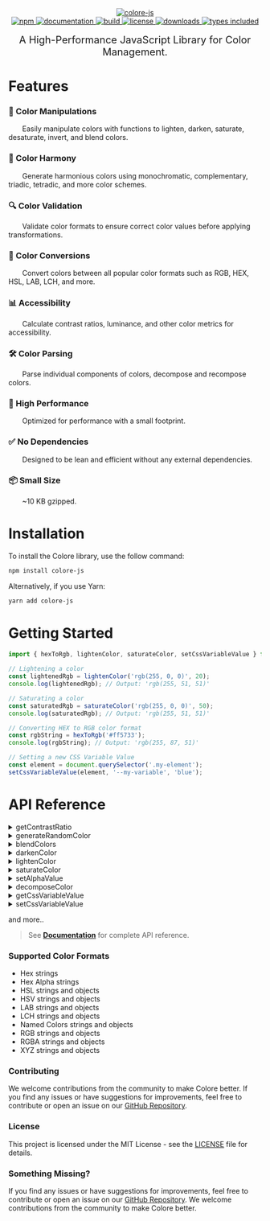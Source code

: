 <div align="center">
  <a href="https://colore.mallikcheripally.com/">
    <picture>
      <source srcset="https://raw.githubusercontent.com/mallikcheripally/colore-js/main/assets/images/github-poster-dark-theme.png" media="(prefers-color-scheme: dark)">
      <img src="https://raw.githubusercontent.com/mallikcheripally/colore-js/main/assets/images/github-poster.png" alt="colore-js">
    </picture>
  </a>
</div>

<div align="center">
  <a href="https://www.npmjs.com/package/colore-js">
    <img alt="npm" src="https://img.shields.io/npm/v/colore-js.svg" />
  </a>
    <a href="https://colore.mallikcheripally.com">
    <img alt="documentation" src="https://img.shields.io/badge/Visit-Documentation-js.svg" />
  </a>
  <a href="https://github.com/mallikcheripally/colore-js/actions">
    <img alt="build" src="https://img.shields.io/github/actions/workflow/status/mallikcheripally/colore-js/ci.yml" />
  </a>
  <a href="https://github.com/mallikcheripally/colore-js/blob/main/LICENSE">
    <img alt="license" src="https://img.shields.io/npm/l/colore-js.svg" />
  </a>
  <a href="https://www.npmjs.com/package/colore-js">
    <img alt="downloads" src="https://img.shields.io/npm/dm/colore-js.svg" />
  </a>
  <a href="https://codecov.io/gh/mallikcheripally/colore">
    <img alt="types included" src="https://codecov.io/gh/mallikcheripally/colore/branch/main/graph/badge.svg" />
  </a>
</div>
 <br />

<div align="center" style="font-size: 20px">
A High-Performance JavaScript Library for Color Management.
</div>

# Features

### 🔄 Color Manipulations
<p>&nbsp;&nbsp;&nbsp;&nbsp;&nbsp;&nbsp; Easily manipulate colors with functions to lighten, darken, saturate, desaturate, invert, and blend colors.</p>

### 🌈 Color Harmony
<p>&nbsp;&nbsp;&nbsp;&nbsp;&nbsp;&nbsp; Generate harmonious colors using monochromatic, complementary, triadic, tetradic, and more color schemes.</p>

### 🔍 Color Validation
<p>&nbsp;&nbsp;&nbsp;&nbsp;&nbsp;&nbsp; Validate color formats to ensure correct color values before applying transformations.</p>

### 🎨 Color Conversions
<p>&nbsp;&nbsp;&nbsp;&nbsp;&nbsp;&nbsp; Convert colors between all popular color formats such as RGB, HEX, HSL, LAB, LCH, and more.</p>

### 📊 Accessibility
<p>&nbsp;&nbsp;&nbsp;&nbsp;&nbsp;&nbsp; Calculate contrast ratios, luminance, and other color metrics for accessibility.</p>

### 🛠 Color Parsing
<p>&nbsp;&nbsp;&nbsp;&nbsp;&nbsp;&nbsp; Parse individual components of colors, decompose and recompose colors.</p>

### 🚀 High Performance
<p>&nbsp;&nbsp;&nbsp;&nbsp;&nbsp;&nbsp; Optimized for performance with a small footprint.</p>

### ✅ No Dependencies
<p>&nbsp;&nbsp;&nbsp;&nbsp;&nbsp;&nbsp; Designed to be lean and efficient without any external dependencies.</p>

### 📦 Small Size
<p>&nbsp;&nbsp;&nbsp;&nbsp;&nbsp;&nbsp; ~10 KB gzipped.</p>


# Installation

To install the Colore library, use the follow command:

```bash
npm install colore-js
```

Alternatively, if you use Yarn:

```bash
yarn add colore-js
```

# Getting Started

```javascript
import { hexToRgb, lightenColor, saturateColor, setCssVariableValue } from 'colore-js';

// Lightening a color
const lightenedRgb = lightenColor('rgb(255, 0, 0)', 20);
console.log(lightenedRgb); // Output: 'rgb(255, 51, 51)'

// Saturating a color
const saturatedRgb = saturateColor('rgb(255, 0, 0)', 50);
console.log(saturatedRgb); // Output: 'rgb(255, 51, 51)'

// Converting HEX to RGB color format
const rgbString = hexToRgb('#ff5733');
console.log(rgbString); // Output: 'rgb(255, 87, 51)'

// Setting a new CSS Variable Value
const element = document.querySelector('.my-element');
setCssVariableValue(element, '--my-variable', 'blue');

```


# API Reference

<details>
<summary>getContrastRatio</summary>

```javascript
import { getContrastRatio } from 'colore-js';

// Example with hex colors
const result = getContrastRatio('#ffffff', '#000000');
console.log(result);
// Output: { ratio: 21, ratioString: "21.00:1", isAccessible: true, level: 'AAA' }
```
</details>

<details>
<summary>generateRandomColor</summary>

```javascript
import { generateRandomColor, ColorFormats } from 'colore-js';

const randomHexColor = generateRandomColor(ColorFormats.HEX);
console.log(randomHexColor); // Output: "#a1b2c3" (example)
```
</details>

<details>
<summary>blendColors</summary>

```javascript
import { blendColors, BlendingModes } from 'colore-js';

const blendedNormal = blendColors('rgb(255, 0, 0)', 'rgb(0, 0, 255)', BlendingModes.NORMAL, 0.5);
console.log(blendedNormal); // Output: 'rgb(128, 0, 128)'
```
</details>

<details>
<summary>darkenColor</summary>

```javascript
import { darkenColor } from 'colore-js';

const darkened = darkenColor('#ff0000', 20);
console.log(darkened); // Output: '#cc0000'
```
</details>

<details>
<summary>lightenColor</summary>

```javascript
import { lightenColor } from 'colore-js';

const lightened = lightenColor('#ff0000', 20);
console.log(lightened); // Output: '#ff6666'
```
</details>

<details>
<summary>saturateColor</summary>

```javascript
import { saturateColor } from 'colore-js';

const saturated = saturateColor('#ff0000', 50);
console.log(saturated); // Output: '#ff3333'
```
</details>

<details>
<summary>setAlphaValue</summary>

```javascript
import { setAlphaValue } from 'colore-js';

const rgbaColorFromRgb = setAlphaValue('rgb(255, 0, 0)', 0.5);
console.log(rgbaColorFromRgb); // Output: 'rgba(255, 0, 0, 0.5)'
```
</details>

<details>
<summary>decomposeColor</summary>

```javascript
import { decomposeColor } from 'colore-js';

const decomposedRgb = decomposeColor('rgb(255, 0, 0)');
console.log(decomposedRgb); // Output: { r: 255, g: 0, b: 0 }
```
</details>

<details>
<summary>getCssVariableValue</summary>

```javascript
import { getCssVariableValue } from 'colore-js';

const element = document.querySelector('.my-element');
const variableValue = getCssVariableValue(element, '--my-variable');
console.log(variableValue); // Output: 'your-css-variable-value'
```
</details>

<details>
<summary>setCssVariableValue</summary>

```javascript
import { setCssVariableValue } from 'colore-js';

const element = document.querySelector('.my-element');
setCssVariableValue(element, '--my-variable', 'blue');
```
</details>

<p>and more..</p>

> See **[Documentation](https://colore.mallikcheripally.com)** for complete API reference.


### Supported Color Formats

-   Hex strings
-   Hex Alpha strings
-   HSL strings and objects
-   HSV strings and objects
-   LAB strings and objects
-   LCH strings and objects
-   Named Colors strings and objects
-   RGB strings and objects
-   RGBA strings and objects
-   XYZ strings and objects


### Contributing

We welcome contributions from the community to make Colore better. If you find any issues or have suggestions for improvements, feel free to contribute or open an issue on our [GitHub Repository](https://github.com/mallikcheripally/colore-js).

### License

This project is licensed under the MIT License - see the [LICENSE](./LICENSE) file for details.

### Something Missing?

If you find any issues or have suggestions for improvements, feel free to contribute or open an issue on our [GitHub Repository](https://github.com/mallikcheripally/colore-js). We welcome contributions from the community to make Colore better.
